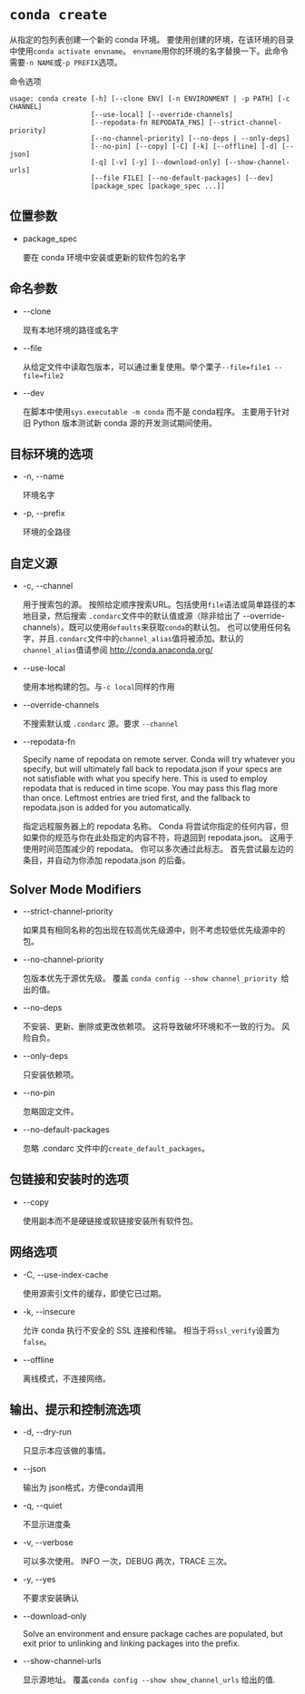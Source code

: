# `conda create`

从指定的包列表创建一个新的 conda 环境。 要使用创建的环境，在该环境的目录中使用`conda activate envname`。 `envname`用你的环境的名字替换一下。此命令需要` -n NAME `或` -p PREFIX `选项。

命令选项

```
usage: conda create [-h] [--clone ENV] [-n ENVIRONMENT | -p PATH] [-c CHANNEL]
                    [--use-local] [--override-channels]
                    [--repodata-fn REPODATA_FNS] [--strict-channel-priority]
                    [--no-channel-priority] [--no-deps | --only-deps]
                    [--no-pin] [--copy] [-C] [-k] [--offline] [-d] [--json]
                    [-q] [-v] [-y] [--download-only] [--show-channel-urls]
                    [--file FILE] [--no-default-packages] [--dev]
                    [package_spec [package_spec ...]]
```

## 位置参数

- package_spec

  要在 conda 环境中安装或更新的软件包的名字

## 命名参数

- --clone

  现有本地环境的路径或名字

- --file

  从给定文件中读取包版本，可以通过重复使用。举个栗子`--file=file1 --file=file2`

- --dev

  在脚本中使用`sys.executable -m conda` 而不是 conda程序。 主要用于针对旧 Python 版本测试新 conda 源的开发测试期间使用。

## 目标环境的选项

- -n, --name

  环境名字

- -p, --prefix

  环境的全路径

## 自定义源

- -c, --channel

  用于搜索包的源。 按照给定顺序搜索URL。包括使用`file`语法或简单路径的本地目录，然后搜索 `.condarc`文件中的默认值或源（除非给出了 --override-channels）。既可以使用`defaults`来获取`conda`的默认包。 也可以使用任何名字，并且`.condarc`文件中的` channel_alias `值将被添加。默认的`channel_alias`值请参阅 http://conda.anaconda.org/

- --use-local

  使用本地构建的包。与`-c local`同样的作用

- --override-channels

  不搜索默认或 `.condarc` 源。要求 `--channel`

- --repodata-fn

  Specify name of repodata on remote server. Conda will try whatever you specify, but will ultimately fall back to repodata.json if your specs are not satisfiable with what you specify here. This is used to employ repodata that is reduced in time scope. You may pass this flag more than once. Leftmost entries are tried first, and the fallback to repodata.json is added for you automatically.

  指定远程服务器上的 repodata 名称。 Conda 将尝试你指定的任何内容，但如果你的规范与你在此处指定的内容不符，将退回到 repodata.json。 这用于使用时间范围减少的 repodata。 你可以多次通过此标志。 首先尝试最左边的条目，并自动为你添加 repodata.json 的后备。

## Solver Mode Modifiers

- --strict-channel-priority

  如果具有相同名称的包出现在较高优先级源中，则不考虑较低优先级源中的包。

- --no-channel-priority

  包版本优先于源优先级。 覆盖 `conda config --show channel_priority `给出的值。

- --no-deps

  不安装、更新、删除或更改依赖项。 这将导致破坏环境和不一致的行为。 风险自负。

- --only-deps

  只安装依赖项。

- --no-pin

  忽略固定文件。

- --no-default-packages

  忽略 .condarc 文件中的`create_default_packages`。

## 包链接和安装时的选项

- --copy

  使用副本而不是硬链接或软链接安装所有软件包。

## 网络选项

- -C, --use-index-cache

  使用源索引文件的缓存，即使它已过期。

- -k, --insecure

  允许 conda 执行不安全的 SSL 连接和传输。 相当于将`ssl_verify`设置为`false`。

- --offline

  离线模式，不连接网络。

## 输出、提示和控制流选项

- -d, --dry-run

  只显示本应该做的事情。

- --json

  输出为 json格式，方便conda调用

- -q, --quiet

  不显示进度条

- -v, --verbose

  可以多次使用。 INFO 一次，DEBUG 两次，TRACE 三次。

- -y, --yes

  不要求安装确认

- --download-only

  Solve an environment and ensure package caches are populated, but exit prior to unlinking and linking packages into the prefix.

- --show-channel-urls

  显示源地址。 覆盖`conda config --show show_channel_urls` 给出的值.